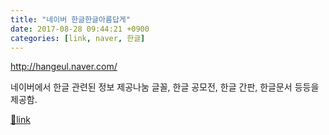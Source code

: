 ```yaml
---
title: "네이버 한글한글아름답게"
date: 2017-08-28 09:44:21 +0900
categories: [link, naver, 한글]
---
```


http://hangeul.naver.com/

  
네이버에서 한글 관련된 정보 제공나눔 글꼴, 한글 공모전, 한글 간판, 한글문서 등등을 제공함.


[🔗link](http://www.mins01.com/mh/tech/read/1107)